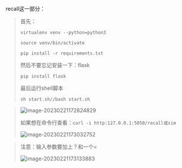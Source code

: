 recall这一部分：

> 首先：
>
> ```
> virtualenv venv --python=python3
> ```
>
> ```
> source venv/bin/activate
> ```
>
> ```
> pip install -r requirements.txt
> ```
>
> 然后不要忘记安装一下：flask
>
> ```
> pip install flask
> ```
>
> 最后运行shell脚本
>
> ```
> sh start.sh//bash start.sh
> ```

> ![image-20230221172824829](/home/guojiawei/.config/Typora/typora-user-images/image-20230221172824829.png)
>
> 如果想在命令行查看：`curl -i http:127.0.0.1:5050/recall或sim `
>
> ![image-20230221173032752](/home/guojiawei/.config/Typora/typora-user-images/image-20230221173032752.png)

> 注意：输入参数要加上？和一个=
>
> ![image-20230221173133883](/home/guojiawei/.config/Typora/typora-user-images/image-20230221173133883.png)
